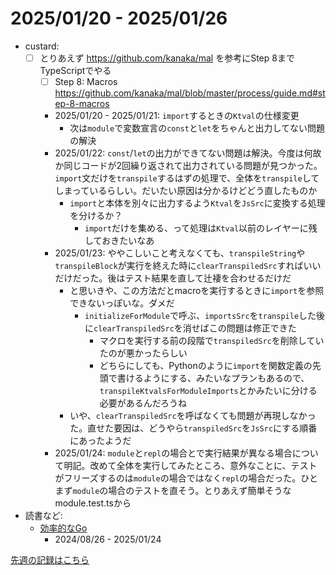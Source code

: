 # 2025/01/20 - 2025/01/26

- custard:
    - [ ] とりあえず <https://github.com/kanaka/mal> を参考にStep 8までTypeScriptでやる
        - [ ] Step 8: Macros <https://github.com/kanaka/mal/blob/master/process/guide.md#step-8-macros>
        - 2025/01/20 - 2025/01/21: `import`するときの`Ktval`の仕様変更
            - 次は`module`で変数宣言の`const`と`let`をちゃんと出力してない問題の解決
        - 2025/01/22: `const`/`let`の出力ができてない問題は解決。今度は何故か同じコードが2回繰り返されて出力されている問題が見つかった。`import`文だけを`transpile`するはずの処理で、全体を`transpile`してしまっているらしい。だいたい原因は分かるけどどう直したものか
            - `import`と本体を別々に出力するよう`Ktval`を`JsSrc`に変換する処理を分けるか？
                - `import`だけを集める、って処理は`Ktval`以前のレイヤーに残しておきたいなあ
        - 2025/01/23: ややこしいこと考えなくても、`transpileString`や`transpileBlock`が実行を終えた時に`clearTranspiledSrc`すればいいだけだった。後はテスト結果を直して辻褄を合わせるだけだ
            - と思いきや、この方法だとmacroを実行するときに`import`を参照できないっぽいな。ダメだ
                - `initializeForModule`で呼ぶ、`importsSrc`を`transpile`した後に`clearTranspiledSrc`を消せばこの問題は修正できた
                    - マクロを実行する前の段階で`transpiledSrc`を削除していたのが悪かったらしい
                    - どちらにしても、Pythonのように`import`を関数定義の先頭で書けるようにする、みたいなプランもあるので、`transpileKtvalsForModuleImports`とかみたいに分ける必要があるんだろうね
            - いや、`clearTranspiledSrc`を呼ばなくても問題が再現しなかった。直せた要因は、どうやら`transpiledSrc`を`JsSrc`にする順番にあったようだ
        - 2025/01/24: `module`と`repl`の場合とで実行結果が異なる場合について明記。改めて全体を実行してみたところ、意外なことに、テストがフリーズするのは`module`の場合ではなく`repl`の場合だった。ひとまず`module`の場合のテストを直そう。とりあえず簡単そうなmodule.test.tsから
- 読書など:
    - [効率的なGo](https://www.oreilly.co.jp//books/9784814400539/)
        - 2024/08/26 - 2025/01/24

[先週の記録はこちら](https://github.com/igrep/daily-commits/blob/44f048589aab690f7f0680ee5054ffa2dba8f897/yesterday.md)

